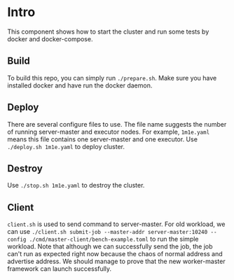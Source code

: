 # Intro

This component shows how to start the cluster and run some tests by docker and docker-compose.

## Build

To build this repo, you can simply run `./prepare.sh`. Make sure you have installed docker and have run the docker daemon.

## Deploy

There are several configure files to use. The file name suggests the number of running server-master and executor nodes. For example, `1m1e.yaml` means this file contains one server-master and one executor. Use `./deploy.sh 1m1e.yaml` to deploy cluster.

## Destroy

Use `./stop.sh 1m1e.yaml` to destroy the cluster.

## Client

`client.sh` is used to send command to server-master. For old workload, we can use `./client.sh submit-job --master-addr server-master:10240 --config ./cmd/master-client/bench-example.toml` to run the simple workload.
Note that although we can successfully send the job, the job can't run as expected right now because the chaos of normal address and advertise address. We should manage to prove that the new worker-master framework can launch successfully.
